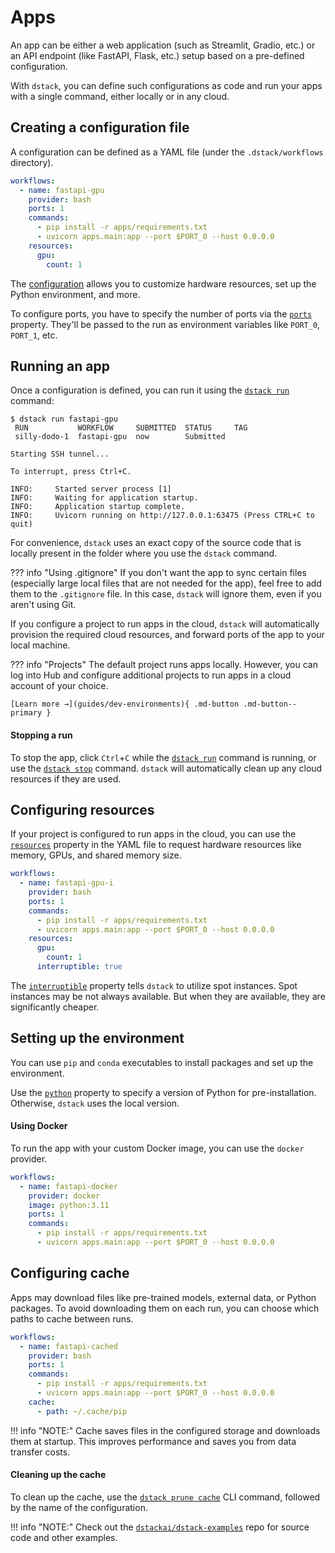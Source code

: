 # Apps

An app can be either a web application (such as Streamlit, Gradio, etc.) or an API endpoint (like FastAPI, Flask, etc.)
setup based on a pre-defined configuration.

With `dstack`, you can define such configurations as code and run your apps with a single command, either
locally or in any cloud.

## Creating a configuration file

A configuration can be defined as a YAML file (under the `.dstack/workflows` directory).

<div editor-title=".dstack/workflows/apps.yaml"> 

```yaml
workflows:
  - name: fastapi-gpu
    provider: bash
    ports: 1
    commands:
      - pip install -r apps/requirements.txt
      - uvicorn apps.main:app --port $PORT_0 --host 0.0.0.0
    resources:
      gpu:
        count: 1
```

</div>

The [configuration](../reference/providers/bash.md) allows you to customize hardware resources, set up the Python environment, 
and more.

To configure ports, you have to specify the number of ports via the 
[`ports`](../reference/providers/bash.md#ports) property. They'll be
passed to the run as environment variables like `PORT_0`, `PORT_1`, etc.

[//]: # (TODO [MEDIUM]: It doesn't explain how to mount deps)

[//]: # (TODO [MAJOR]: It supports only YAML and doesn't allow to use pure Python)

[//]: # (TODO [MAJOR]: It's not convenient to use dstack environment variables for ports)

[//]: # (TODO [MAJOR]: Currently, it requires the user to hardcode `--host 0.0.0.0`)

## Running an app

Once a configuration is defined, you can run it using the [`dstack run`](../reference/cli/run.md) command:

<div class="termy">

```shell
$ dstack run fastapi-gpu
 RUN           WORKFLOW     SUBMITTED  STATUS     TAG
 silly-dodo-1  fastapi-gpu  now        Submitted     

Starting SSH tunnel...

To interrupt, press Ctrl+C.

INFO:     Started server process [1]
INFO:     Waiting for application startup.
INFO:     Application startup complete.
INFO:     Uvicorn running on http://127.0.0.1:63475 (Press CTRL+C to quit)
```

</div>

For convenience, `dstack` uses an exact copy of the source code that is locally present in the folder where you use the `dstack` command.

??? info "Using .gitignore"
    If you don't want the app to sync certain files (especially large local files that are not needed
    for the app), feel free to add them to the `.gitignore` file. In this case, `dstack` will ignore them,
    even if you aren't using Git.

If you configure a project to run apps in the cloud, `dstack` will automatically provision the
required cloud resources, and forward ports of the app to your local machine.

??? info "Projects"
    The default project runs apps locally. However, you can
    log into Hub and configure additional projects to run apps in a cloud account of your choice. 

    [Learn more →](guides/dev-environments){ .md-button .md-button--primary }

#### Stopping a run

To stop the app, click `Ctrl`+`C` while the [`dstack run`](../reference/cli/run.md) command is running,
or use the [`dstack stop`](../reference/cli/stop.md) command. `dstack` will automatically clean up any cloud resources 
if they are used.

## Configuring resources

If your project is configured to run apps in the cloud, you can use the 
[`resources`](../reference/providers/bash.md#resources) property in the YAML file to 
request hardware resources like memory, GPUs, and shared memory size.

<div editor-title=".dstack/workflows/apps.yaml"> 

```yaml
workflows:
  - name: fastapi-gpu-i
    provider: bash
    ports: 1
    commands:
      - pip install -r apps/requirements.txt
      - uvicorn apps.main:app --port $PORT_0 --host 0.0.0.0
    resources:
      gpu:
        count: 1
      interruptible: true
```

</div>

The [`interruptible`](../reference/providers/bash.md#resources) property tells `dstack` to utilize spot instances. Spot instances may be not always available.
But when they are available, they are significantly cheaper.

[//]: # (TODO [MEDIUM]: It doesn't allow to switch to on-demand automatically)

## Setting up the environment

You can use `pip` and `conda` executables to install packages and set up the environment.

Use the [`python`](../reference/providers/bash.md) property to specify a version of Python for pre-installation. Otherwise, `dstack` uses the local version.

[//]: # (TODO [MAJOR]: Currently, there is no way to pre-build the environment)

#### Using Docker

To run the app with your custom Docker image, you can use the `docker` provider.

<div editor-title=".dstack/workflows/apps.yaml"> 

```yaml
workflows:
  - name: fastapi-docker
    provider: docker
    image: python:3.11
    ports: 1
    commands:
      - pip install -r apps/requirements.txt
      - uvicorn apps.main:app --port $PORT_0 --host 0.0.0.0
```

</div>

## Configuring cache

Apps may download files like pre-trained models, external data, or Python
packages. To avoid downloading them on each run, you can choose
which paths to cache between runs. 

<div editor-title=".dstack/workflows/apps.yaml"> 

```yaml
workflows:
  - name: fastapi-cached
    provider: bash
    ports: 1
    commands:
      - pip install -r apps/requirements.txt
      - uvicorn apps.main:app --port $PORT_0 --host 0.0.0.0
    cache:
      - path: ~/.cache/pip
```

</div>

!!! info "NOTE:"
    Cache saves files in the configured storage and downloads them at startup. This improves performance and saves you 
    from data transfer costs.

#### Cleaning up the cache

To clean up the cache, use the [`dstack prune cache`](../reference/cli/prune.md) CLI command, followed by the name of the configuration.

!!! info "NOTE:"
    Check out the [`dstackai/dstack-examples`](https://github.com/dstackai/dstack-examples/blob/main/README.md) repo for source code and other examples.

[//]: # (TODO [TASK]: Mention secrets)